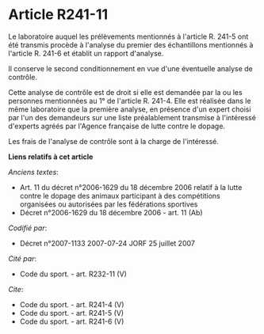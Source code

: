 # Article R241-11

Le laboratoire auquel les prélèvements mentionnés à l'article R. 241-5 ont été transmis procède à l'analyse du premier des
échantillons mentionnés à l'article R. 241-6 et établit un rapport d'analyse.

Il conserve le second conditionnement en vue d'une éventuelle analyse de contrôle.

Cette analyse de contrôle est de droit si elle est demandée par la ou les personnes mentionnées au 1° de l'article R. 241-4.
Elle est réalisée dans le même laboratoire que la première analyse, en présence d'un expert choisi par l'un des demandeurs
sur une liste préalablement transmise à l'intéressé d'experts agréés par l'Agence française de lutte contre le dopage.

Les frais de l'analyse de contrôle sont à la charge de l'intéressé.

**Liens relatifs à cet article**

_Anciens textes_:

  - Art. 11 du décret n°2006-1629 du 18 décembre 2006 relatif à la lutte contre le dopage des animaux participant à des compétitions organisées ou autorisées par les fédérations sportives
  - Décret n°2006-1629 du 18 décembre 2006 - art. 11 (Ab)

_Codifié par_:

  - Décret n°2007-1133 2007-07-24 JORF 25 juillet 2007

_Cité par_:

  - Code du sport. - art. R232-11 (V)

_Cite_:

  - Code du sport. - art. R241-4 (V)
  - Code du sport. - art. R241-5 (V)
  - Code du sport. - art. R241-6 (V)
